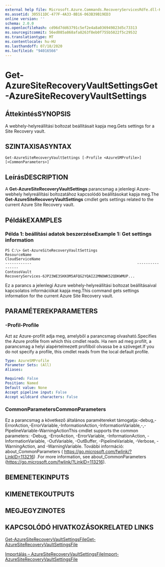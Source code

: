 ```yaml
---
external help file: Microsoft.Azure.Commands.RecoveryServicesRdfe.dll-Help.xml
ms.assetid: 305511DC-477F-4A33-8B16-063B39B19ED3
online version: ''
schema: 2.0.0
ms.openlocfilehash: cd96d7dd63791c5ef2e4a8a036949823d5c73313
ms.sourcegitcommit: 56ed085a868afa8263f8eb0f755b5822f5c29532
ms.translationtype: MT
ms.contentlocale: hu-HU
ms.lasthandoff: 07/18/2020
ms.locfileid: "94016566"
---
```

# <span data-ttu-id="80598-101">Get-AzureSiteRecoveryVaultSettings</span><span class="sxs-lookup"><span data-stu-id="80598-101">Get-AzureSiteRecoveryVaultSettings</span></span>

## <span data-ttu-id="80598-102">Áttekintés</span><span class="sxs-lookup"><span data-stu-id="80598-102">SYNOPSIS</span></span>
<span data-ttu-id="80598-103">A webhely-helyreállítási boltozat beállításait kapja meg.</span><span class="sxs-lookup"><span data-stu-id="80598-103">Gets settings for a Site Recovery vault.</span></span>

## <span data-ttu-id="80598-104">SZINTAXISA</span><span class="sxs-lookup"><span data-stu-id="80598-104">SYNTAX</span></span>

```
Get-AzureSiteRecoveryVaultSettings [-Profile <AzureSMProfile>] [<CommonParameters>]
```

## <span data-ttu-id="80598-105">Leírás</span><span class="sxs-lookup"><span data-stu-id="80598-105">DESCRIPTION</span></span>
<span data-ttu-id="80598-106">A **Get-AzureSiteRecoveryVaultSettings** parancsmag a jelenlegi Azure-webhely helyreállítási boltozatához kapcsolódó beállításokat kapja meg.</span><span class="sxs-lookup"><span data-stu-id="80598-106">The **Get-AzureSiteRecoveryVaultSettings** cmdlet gets settings related to the current Azure Site Recovery vault.</span></span>

## <span data-ttu-id="80598-107">Példák</span><span class="sxs-lookup"><span data-stu-id="80598-107">EXAMPLES</span></span>

### <span data-ttu-id="80598-108">Példa 1: beállítási adatok beszerzése</span><span class="sxs-lookup"><span data-stu-id="80598-108">Example 1: Get settings information</span></span>
```
PS C:\> Get-AzureSiteRecoveryVaultSettings
ResourceName                                                CloudServiceName
------------                                                ----------------
ContosoVault                                                RecoveryServices-6JP23WE3SKKOM5AFQG2YQAI22MNOWK52QDKWMUP...
```

<span data-ttu-id="80598-109">Ez a parancs a jelenlegi Azure webhely-helyreállítási boltozat beállításaival kapcsolatos információkat kapja meg.</span><span class="sxs-lookup"><span data-stu-id="80598-109">This command gets settings information for the current  Azure Site Recovery vault.</span></span>

## <span data-ttu-id="80598-110">PARAMÉTEREK</span><span class="sxs-lookup"><span data-stu-id="80598-110">PARAMETERS</span></span>

### <span data-ttu-id="80598-111">-Profil</span><span class="sxs-lookup"><span data-stu-id="80598-111">-Profile</span></span>
<span data-ttu-id="80598-112">Azt az Azure-profilt adja meg, amelyből a parancsmag olvasható.</span><span class="sxs-lookup"><span data-stu-id="80598-112">Specifies the Azure profile from which this cmdlet reads.</span></span>
<span data-ttu-id="80598-113">Ha nem ad meg profilt, a parancsmag a helyi alapértelmezett profilból olvassa be a szöveget.</span><span class="sxs-lookup"><span data-stu-id="80598-113">If you do not specify a profile, this cmdlet reads from the local default profile.</span></span>

```yaml
Type: AzureSMProfile
Parameter Sets: (All)
Aliases: 

Required: False
Position: Named
Default value: None
Accept pipeline input: False
Accept wildcard characters: False
```

### <span data-ttu-id="80598-114">CommonParameters</span><span class="sxs-lookup"><span data-stu-id="80598-114">CommonParameters</span></span>
<span data-ttu-id="80598-115">Ez a parancsmag a következő általános paramétereket támogatja:-debug,-ErrorAction,-ErrorVariable,-InformationAction,-InformationVariable,-,-PipelineVariable-WarningAction</span><span class="sxs-lookup"><span data-stu-id="80598-115">This cmdlet supports the common parameters: -Debug, -ErrorAction, -ErrorVariable, -InformationAction, -InformationVariable, -OutVariable, -OutBuffer, -PipelineVariable, -Verbose, -WarningAction, and -WarningVariable.</span></span> <span data-ttu-id="80598-116">További információ: about_CommonParameters ( https://go.microsoft.com/fwlink/?LinkID=113216) .</span><span class="sxs-lookup"><span data-stu-id="80598-116">For more information, see about_CommonParameters (https://go.microsoft.com/fwlink/?LinkID=113216).</span></span>

## <span data-ttu-id="80598-117">BEMENETEK</span><span class="sxs-lookup"><span data-stu-id="80598-117">INPUTS</span></span>

## <span data-ttu-id="80598-118">KIMENETEK</span><span class="sxs-lookup"><span data-stu-id="80598-118">OUTPUTS</span></span>

## <span data-ttu-id="80598-119">MEGJEGYZI</span><span class="sxs-lookup"><span data-stu-id="80598-119">NOTES</span></span>

## <span data-ttu-id="80598-120">KAPCSOLÓDÓ HIVATKOZÁSOK</span><span class="sxs-lookup"><span data-stu-id="80598-120">RELATED LINKS</span></span>

[<span data-ttu-id="80598-121">Get-AzureSiteRecoveryVaultSettingsFile</span><span class="sxs-lookup"><span data-stu-id="80598-121">Get-AzureSiteRecoveryVaultSettingsFile</span></span>](./Get-AzureSiteRecoveryVaultSettingsFile.md)

[<span data-ttu-id="80598-122">Importálás – AzureSiteRecoveryVaultSettingsFile</span><span class="sxs-lookup"><span data-stu-id="80598-122">Import-AzureSiteRecoveryVaultSettingsFile</span></span>](./Import-AzureSiteRecoveryVaultSettingsFile.md)


